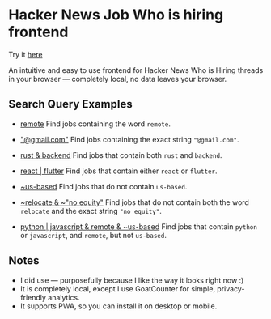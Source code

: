 # Hacker News Job Who is hiring frontend

Try it [here](https://dheerajck.github.io/hnwhoishiring/)

An intuitive and easy to use frontend for Hacker News Who is Hiring threads in your browser — completely local, no data leaves your browser.

## Search Query Examples

- [remote](https://dheerajck.github.io/hnwhoishiring/?search=remote)
Find jobs containing the word `remote`.

- ["@gmail.com"](https://dheerajck.github.io/hnwhoishiring/?search="@gmail.com")
Find jobs containing the exact string `"@gmail.com"`.

- [rust & backend](https://dheerajck.github.io/hnwhoishiring/?search=rust+%26+backend)
Find jobs that contain both `rust` and `backend`.

- [react | flutter](https://dheerajck.github.io/hnwhoishiring/?search=react%20%7C%20flutter)
Find jobs that contain either `react` or `flutter`.

- [~us-based](https://dheerajck.github.io/hnwhoishiring/?search=~us-based)
Find jobs that do not contain `us-based`.

- [~relocate & ~"no equity"](https://dheerajck.github.io/hnwhoishiring/?search=%7Erelocate+%26+%7Eno+equity%22)
Find jobs that do not contain both the word `relocate` and the exact string `"no equity"`.

- [python | javascript & remote & ~us-based](https://dheerajck.github.io/hnwhoishiring/?search=python%20%7C%20javascript%20%26%20remote%20%26%20~us-based)
Find jobs that contain `python` or `javascript`, and `remote`, but not `us-based`.


## Notes
- I did use — purposefully because I like the way it looks right now :)
- It is completely local, except I use GoatCounter for simple, privacy-friendly analytics.
- It supports PWA, so you can install it on desktop or mobile.
